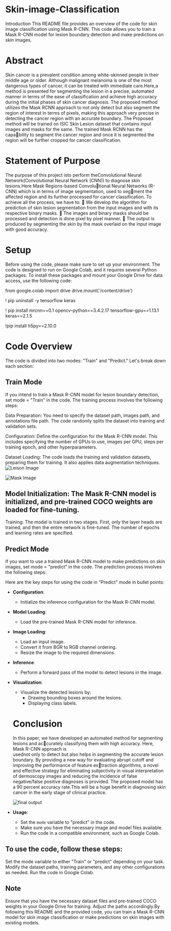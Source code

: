 # Skin-image-Classification
Introduction
This README file provides an overview of the code for skin image classification using Mask R-CNN. This code allows you to train a Mask R-CNN model for lesion boundary detection and make predictions on skin images.

# Abstract 
Skin cancer is a prevalent condition among white-skinned people in their middle age or older. Although malignant melanoma is one of the most dangerous types of cancer, it can be treated with immediate care.Here,a method is presented for segmenting the lesion in a precise, automated manner in terms of the ease of classification and achieve high accuracy during the initial phases of skin cancer diagnosis. The proposed method utilizes the Mask RCNN approach to not only detect but also segment the region of interest in terms of pixels, making this approach very precise in detecting the cancer region with an accurate boundary. The Proposed method will be trained on ISIC Skin Lesion dataset that contains input images and masks for the same. The trained Mask RCNN has the capability to segment the cancer region and once it is segmented the region will be further cropped for cancer classification.

# Statement of Purpose 
The purpose of this project isto perform theConvolutional Neural Network(Convolutional Neural Network (CNN)) to diagnose skin lesions.Here Mask Regions-based Convolutional Neural Networks (R-CNN) which is in terms of image segmentation, used to segment the affected region and its further processed for cancer classification. To achieve all the process, we have to:
✼ We develop the algorithm for prediction of skin lesion segmentation from the input images and with its respective binary masks.
✼ The images and binary masks should be processed and detection is done pixel by pixel manner.
✼ The output is produced by segmenting the skin by the mask overlaid on the input image with good accuracy.

# Setup
Before using the code, please make sure to set up your environment. The code is designed to run on Google Colab, and it requires several Python packages. To install these packages and mount your Google Drive for data access, use the following code:

from google.colab import drive
drive.mount('/content/drive')

! pip uninstall -y tensorflow keras

! pip install mrcnn==0.1 opencv-python==3.4.2.17 tensorflow-gpu==1.13.1 keras==2.1.5

!pip install h5py==2.10.0

# Code Overview
The code is divided into two modes: "Train" and "Predict." Let's break down each section:

## Train Mode
If you intend to train a Mask R-CNN model for lesion boundary detection, set mode = "Train" in the code. The training process involves the following steps:

Data Preparation: You need to specify the dataset path, images path, and annotations file path. The code randomly splits the dataset into training and validation sets.

Configuration: Define the configuration for the Mask R-CNN model. This includes specifying the number of GPUs to use, images per GPU, steps per training epoch, and other hyperparameters.

Dataset Loading: The code loads the training and validation datasets, preparing them for training. It also applies data augmentation techniques.
![Leison Image](https://github.com/pradhip11/Skin-image-Classification/assets/148735328/2ec687f3-3c28-41d4-9b9d-4ed7b67477ef)

![Mask Image](https://github.com/pradhip11/Skin-image-Classification/assets/148735328/30f67402-3878-4790-9c70-fa2bd646b21d)



## Model Initialization: The Mask R-CNN model is initialized, and pre-trained COCO weights are loaded for fine-tuning.

Training: The model is trained in two stages. First, only the layer heads are trained, and then the entire network is fine-tuned. The number of epochs and learning rates are specified.

## Predict Mode
If you want to use a trained Mask R-CNN model to make predictions on skin images, set mode = "predict" in the code. The prediction process involves the following steps:

Here are the key steps for using the code in "Predict" mode in bullet points:

- **Configuration**:
  - Initialize the inference configuration for the Mask R-CNN model.

- **Model Loading**:
  - Load the pre-trained Mask R-CNN model for inference.

- **Image Loading**:
  - Load an input image.
  - Convert it from BGR to RGB channel ordering.
  - Resize the image to the required dimensions.

- **Inference**:
  - Perform a forward pass of the model to detect lesions in the image.

- **Visualization**:
  - Visualize the detected lesions by:
    - Drawing bounding boxes around the lesions.
    - Displaying class labels.
   
  # Conclusion
   In this paper, we have developed an automated method for segmenting lesions and accurately classifying them with high accuracy. Here, Mask R-CNN approach is  
   usednot only to detect but also helps in segmenting the accurate lesion boundary. By providing a new way for evaluating abrupt cutoff and improving the 
   performance of feature extraction algorithms, a novel and effective strategy for eliminating subjectivity in visual interpretation of dermoscopy images and 
   reducing the incidence of false negative/false positive diagnoses is provided. The proposed model has a 90 percent accuracy rate.This will be a huge benefit in 
   diagnosing skin cancer in the early stage of clinical practice.

   ![final output](https://github.com/pradhip11/Skin-image-Classification/assets/148735328/6e75af1a-e3fb-41c6-9678-791fab3278f9)

  
- **Usage**:
  - Set the `mode` variable to "predict" in the code.
  - Make sure you have the necessary image and model files available.
  - Run the code in a compatible environment, such as Google Colab.
 
  


## To use the code, follow these steps:
Set the mode variable to either "Train" or "predict" depending on your task.
Modify the dataset paths, training parameters, and any other configurations as needed.
Run the code in Google Colab.

## Note
Ensure that you have the necessary dataset files and pre-trained COCO weights in your Google Drive for training. Adjust the paths accordingly.By following this README and the provided code, you can train a Mask R-CNN model for skin image classification or make predictions on skin images with existing models.


